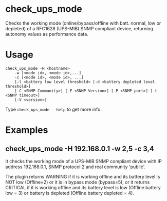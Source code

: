 # check_ups_mode

Checks the working mode (online/bypass/offline with batt. normal, low or depleted) of a RFC1628 (UPS-MIB) SNMP compliant device, returning autonomy values as performance data.

# Usage

    check_ups_mode -H <hostname>
        -w [<mode id>, <mode id>,...]
        -c [<mode id>, <mode id>, ...]
        [-l <battery low level threshold> [-d <battery depleted level threshold>]
        [-C <SNMP Community>] [-E <SNMP Version>] [-P <SNMP port>] [-t <SNMP timeout>]
        [-V <version>]

Type `check_ups_mode --help` to get more info.

# Examples

## check_ups_mode -H 192.168.0.1 -w 2,5 -c 3,4
It checks the working mode of a UPS-MIB SNMP compliant device with IP address 192.168.0.1, SNMP protocol 2 and real community 'public'.

The plugin returns WARNING if it is working offline and its battery level is NOT low (Offline=2) or it is in bypass mode (bypass=5), or it returns CRITICAL if it is working offline and its battery level is low (Offline battery low = 3) or battery is depleted (Offline battery depleted = 4).